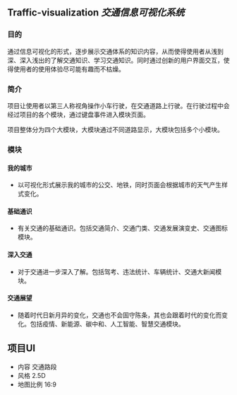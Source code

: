 ## Traffic-visualization *交通信息可视化系统*

### 目的

通过信息可视化的形式，逐步展示交通体系的知识内容，从而使得使用者从浅到深、深入浅出的了解交通知识、学习交通知识。同时通过创新的用户界面交互，使得使用者的使用体验尽可能有趣而不枯燥。

### 简介

项目让使用者以第三人称视角操作小车行驶，在交通道路上行驶。在行驶过程中会经过项目的各个模块，通过键盘事件进入模块页面。

项目整体分为四个大模块，大模块通过不同道路显示，大模块包括多个小模块。



### 模块

#### 我的城市

+ 以可视化形式展示我的城市的公交、地铁，同时页面会根据城市的天气产生样式变化。

#### 基础通识

+ 有关交通的基础通识。包括交通简介、交通门类、交通发展演变史、交通图标模块。

#### 深入交通

+ 对于交通进一步深入了解。包括驾考、违法统计、车辆统计、交通大新闻模块。

#### 交通展望

+ 随着时代日新月异的变化，交通也不会固守陈条，其也会跟着时代的变化而变化。包括疫情、新能源、碳中和、人工智能、智慧交通模块。


## 项目UI
+ 内容
交通路段
+ 风格
2.5D
+ 地图比例
16:9